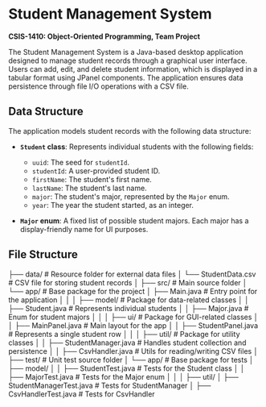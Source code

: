 # Student Management System

**CSIS-1410: Object-Oriented Programming, Team Project**

The Student Management System is a Java-based desktop application designed to manage student records through a graphical user interface. Users can add, edit, and delete student information, which is displayed in a tabular format using JPanel components. The application ensures data persistence through file I/O operations with a CSV file.

## Data Structure

The application models student records with the following data structure:

- **`Student` class**: Represents individual students with the following fields:
  - `uuid`: The seed for `studentId`.
  - `studentId`: A user-provided student ID.
  - `firstName`: The student's first name.
  - `lastName`: The student's last name.
  - `major`: The student's major, represented by the `Major` enum.
  - `year`: The year the student started, as an integer.

- **`Major` enum**: A fixed list of possible student majors. Each major has a display-friendly name for UI purposes.

## File Structure

├── data/                              # Resource folder for external data files
│   └── StudentData.csv                # CSV file for storing student records
│
├── src/                               # Main source folder
│   └── app/                           # Base package for the project
│   	├── Main.java                    # Entry point for the application
│   	│
│   	├── model/                       # Package for data-related classes
│   	│   ├── Student.java             # Represents individual students
│   	│   ├── Major.java               # Enum for student majors
│   	│
│   	├── ui/                          # Package for GUI-related classes
│   	│   ├── MainPanel.java           # Main layout for the app
│   	│   ├── StudentPanel.java        # Represents a single student row
│   	│
│   	├── util/                        # Package for utility classes
│   	│   ├── StudentManager.java      # Handles student collection and persistence
│   	│   ├── CsvHandler.java          # Utils for reading/writing CSV files
│
├── test/                              # Unit test source folder
│   └── app/                           # Base package for tests
│   	├── model/
│   	│   ├── StudentTest.java         # Tests for the Student class
│   	│   ├── MajorTest.java           # Tests for the Major enum
│   	│
│   	├── util/
│       	├── StudentManagerTest.java  # Tests for StudentManager
│       	├── CsvHandlerTest.java      # Tests for CsvHandler